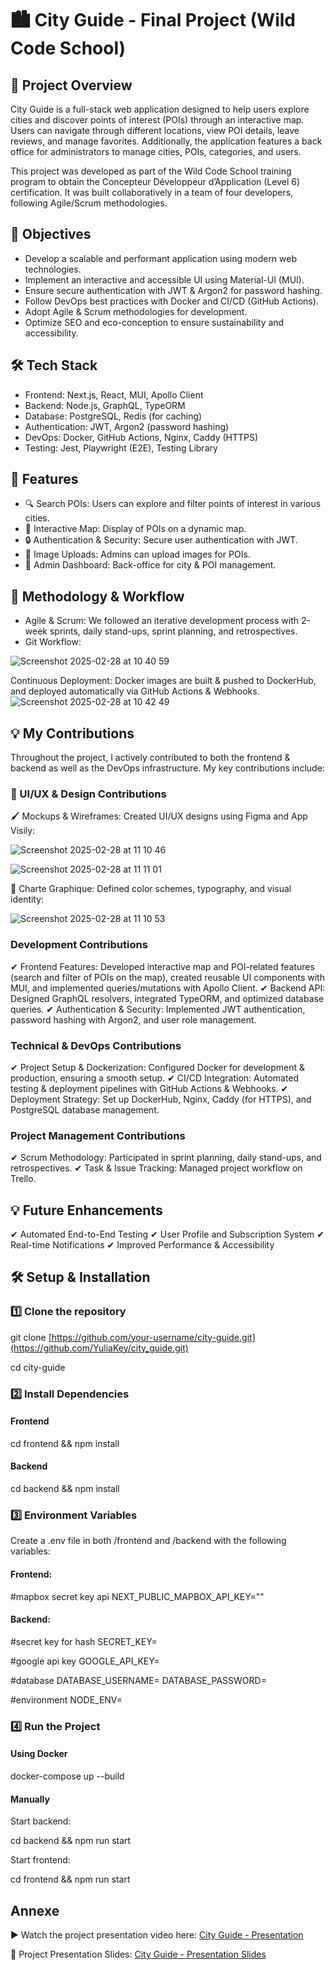 # 🏙️ City Guide - Final Project (Wild Code School)

## 📖 Project Overview

City Guide is a full-stack web application designed to help users explore cities and discover points of interest (POIs) through an interactive map. Users can navigate through different locations, view POI details, leave reviews, and manage favorites. Additionally, the application features a back office for administrators to manage cities, POIs, categories, and users.

This project was developed as part of the Wild Code School training program to obtain the Concepteur Développeur d’Application (Level 6) certification. It was built collaboratively in a team of four developers, following Agile/Scrum methodologies.
## 🎯 Objectives

- Develop a scalable and performant application using modern web technologies.
- Implement an interactive and accessible UI using Material-UI (MUI).
- Ensure secure authentication with JWT & Argon2 for password hashing.
- Follow DevOps best practices with Docker and CI/CD (GitHub Actions).
- Adopt Agile & Scrum methodologies for development.
- Optimize SEO and eco-conception to ensure sustainability and accessibility.
  
## 🛠️ Tech Stack

- Frontend:	Next.js, React, MUI, Apollo Client
- Backend:	Node.js, GraphQL, TypeORM
- Database:	PostgreSQL, Redis (for caching)
- Authentication:	JWT, Argon2 (password hashing)
- DevOps:	Docker, GitHub Actions, Nginx, Caddy (HTTPS)
- Testing:	Jest, Playwright (E2E), Testing Library

## 🚀 Features

- 🔍 Search POIs: Users can explore and filter points of interest in various cities.
- 📍 Interactive Map: Display of POIs on a dynamic map.
- 🔒 Authentication & Security: Secure user authentication with JWT.
- 📸 Image Uploads: Admins can upload images for POIs.
- 📡 Admin Dashboard: Back-office for city & POI management.

## 📜 Methodology & Workflow

- Agile & Scrum: We followed an iterative development process with 2-week sprints, daily stand-ups, sprint planning, and retrospectives.
- Git Workflow: 

![Screenshot 2025-02-28 at 10 40 59](https://github.com/user-attachments/assets/c948a20e-02d8-4318-a992-caec1a6a86b7)

Continuous Deployment: Docker images are built & pushed to DockerHub, and deployed automatically via GitHub Actions & Webhooks.
![Screenshot 2025-02-28 at 10 42 49](https://github.com/user-attachments/assets/febe0d45-b003-4d42-a91d-9385d6e312b4)

## 💡 My Contributions

Throughout the project, I actively contributed to both the frontend & backend as well as the DevOps infrastructure. My key contributions include:

### 🎨 UI/UX & Design Contributions

🖌 Mockups & Wireframes: Created UI/UX designs using Figma and App Visily:

![Screenshot 2025-02-28 at 11 10 46](https://github.com/user-attachments/assets/880faddd-6ec2-473d-8851-6a22e25cefd5)

![Screenshot 2025-02-28 at 11 11 01](https://github.com/user-attachments/assets/aca3f479-63a0-4bc2-bb82-8f64c2539d5c)

🎨 Charte Graphique: Defined color schemes, typography, and visual identity:

![Screenshot 2025-02-28 at 11 10 53](https://github.com/user-attachments/assets/fff3fb7a-acfb-49b7-8be9-a46ef01dd60b)


### Development Contributions

✔ Frontend Features: Developed interactive map and POI-related features (search and filter of POIs on the map), created reusable UI components with MUI, and implemented queries/mutations with Apollo Client.
✔ Backend API: Designed GraphQL resolvers, integrated TypeORM, and optimized database queries.
✔ Authentication & Security: Implemented JWT authentication, password hashing with Argon2, and user role management.

### Technical & DevOps Contributions

✔ Project Setup & Dockerization: Configured Docker for development & production, ensuring a smooth setup.
✔ CI/CD Integration: Automated testing & deployment pipelines with GitHub Actions & Webhooks.
✔ Deployment Strategy: Set up DockerHub, Nginx, Caddy (for HTTPS), and PostgreSQL database management.

### Project Management Contributions
✔ Scrum Methodology: Participated in sprint planning, daily stand-ups, and retrospectives.
✔ Task & Issue Tracking: Managed project workflow on Trello.

## 💡 Future Enhancements

✔ Automated End-to-End Testing
✔ User Profile and Subscription System
✔ Real-time Notifications
✔ Improved Performance & Accessibility

## 🛠️ Setup & Installation

### 1️⃣ Clone the repository

git clone [https://github.com/your-username/city-guide.git](https://github.com/YuliaKey/city_guide.git)

cd city-guide

### 2️⃣ Install Dependencies

#### Frontend

cd frontend && npm install

#### Backend

cd backend && npm install

### 3️⃣ Environment Variables

Create a .env file in both /frontend and /backend with the following variables:

#### Frontend:

#mapbox secret key api
NEXT_PUBLIC_MAPBOX_API_KEY=""

#### Backend:

#secret key for hash
SECRET_KEY=

#google api key
GOOGLE_API_KEY=

#database
DATABASE_USERNAME=
DATABASE_PASSWORD=

#environment 
NODE_ENV=

### 4️⃣ Run the Project

#### Using Docker

docker-compose up --build

#### Manually

Start backend:

cd backend && npm run start

Start frontend:

cd frontend && npm run start

## Annexe

▶️ Watch the project presentation video here:
[City Guide - Presentation](https://drive.google.com/file/d/1KZlGOBgJPQ04v_UrflGgj7Opd80UcIeX/view?usp=drive_link)

📑 Project Presentation Slides:
[City Guide - Presentation Slides](https://docs.google.com/presentation/d/1K41leD2i5MBxMOWNgrl9xl_T9QFFAmRpzHCa50umzRc/edit?usp=sharing)
